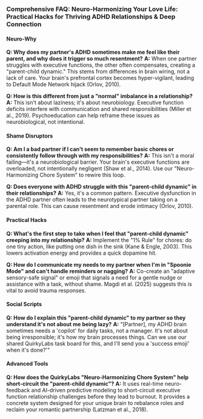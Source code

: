 ### **Comprehensive FAQ: Neuro-Harmonizing Your Love Life: Practical Hacks for Thriving ADHD Relationships & Deep Connection**

#### **Neuro-Why**

**Q: Why does my partner's ADHD sometimes make me feel like their parent, and why does it trigger so much resentment?**
**A:** When one partner struggles with executive functions, the other often compensates, creating a "parent-child dynamic." This stems from differences in brain wiring, not a lack of care. Your brain's prefrontal cortex becomes hyper-vigilant, leading to Default Mode Network hijack (Orlov, 2010).

**Q: How is this different from just a "normal" imbalance in a relationship?**
**A:** This isn't about laziness; it's about neurobiology. Executive function deficits interfere with communication and shared responsibilities (Miller et al., 2019). Psychoeducation can help reframe these issues as neurobiological, not intentional.

#### **Shame Disruptors**

**Q: Am I a bad partner if I can't seem to remember basic chores or consistently follow through with my responsibilities?**
**A:** This isn't a moral failing—it's a neurobiological barrier. Your brain's executive functions are overloaded, not intentionally negligent (Shaw et al., 2014). Use our "Neuro-Harmonizing Chore System" to rewire this loop.

**Q: Does everyone with ADHD struggle with this "parent-child dynamic" in their relationships?**
**A:** Yes, it's a common pattern. Executive dysfunction in the ADHD partner often leads to the neurotypical partner taking on a parental role. This can cause resentment and erode intimacy (Orlov, 2010).

#### **Practical Hacks**

**Q: What's the first step to take when I feel that "parent-child dynamic" creeping into my relationship?**
**A:** Implement the "1% Rule" for chores: do one tiny action, like putting one dish in the sink (Kane & Engle, 2003). This lowers activation energy and provides a quick dopamine hit.

**Q: How do I communicate my needs to my partner when I'm in "Spoonie Mode" and can't handle reminders or nagging?**
**A:** Co-create an "adaptive sensory-safe signal" or emoji that signals a need for a gentle nudge or assistance with a task, without shame. Magdi et al. (2025) suggests this is vital to avoid trauma responses.

#### **Social Scripts**

**Q: How do I explain this "parent-child dynamic" to my partner so they understand it's not about me being lazy?**
**A:** "[Partner], my ADHD brain sometimes needs a 'copilot' for daily tasks, not a manager. It's not about being irresponsible; it's how my brain processes things. Can we use our shared QuirkyLabs task board for this, and I'll send you a 'success emoji' when it's done?'"

#### **Advanced Tools**

**Q: How does the QuirkyLabs "Neuro-Harmonizing Chore System" help short-circuit the "parent-child dynamic"?**
**A:** It uses real-time neuro-feedback and AI-driven predictive modeling to short-circuit executive function relationship challenges before they lead to burnout. It provides a concrete system designed for your unique brain to rebalance roles and reclaim your romantic partnership (Latzman et al., 2018).